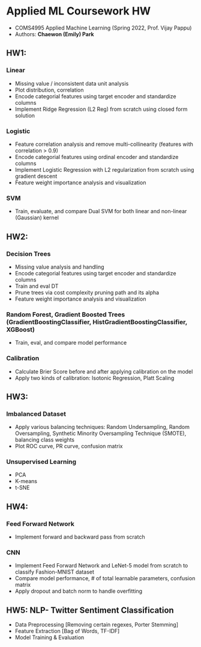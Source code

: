 # Applied ML Coursework HW
- COMS4995 Applied Machine Learning (Spring 2022, Prof. Vijay Pappu)
- Authors: **Chaewon (Emily) Park**

## HW1:

### Linear
- Missing value / inconsistent data unit analysis
- Plot distribution, correlation
- Encode categorial features using target encoder and standardize columns
- Implement Ridge Regression (L2 Reg) from scratch using closed form solution

### Logistic
- Feature correlation analysis and remove multi-collinearity (features with correlation > 0.9)
- Encode categorial features using ordinal encoder and standardize columns
- Implement Logistic Regression with L2 regularization from scratch using gradient descent
- Feature weight importance analysis and visualization 

### SVM
- Train, evaluate, and compare Dual SVM for both linear and non-linear (Gaussian) kernel

## HW2: 

### Decision Trees
- Missing value analysis and handling
- Encode categorial features using target encoder and standardize columns
- Train and eval DT
- Prune trees via cost complexity pruning path and its alpha
- Feature weight importance analysis and visualization 

### Random Forest, Gradient Boosted Trees (GradientBoostingClassifier, HistGradientBoostingClassifier, XGBoost)
- Train, eval, and compare model performance

### Calibration
- Calculate Brier Score before and after applying calibration on the model
- Apply two kinds of calibration: Isotonic Regression, Platt Scaling

## HW3: 

### Imbalanced Dataset
- Apply various balancing techniques: Random Undersampling, Random Oversampling, Synthetic Minority Oversampling Technique (SMOTE), balancing class weights
- Plot ROC curve, PR curve, confusion matrix

### Unsupervised Learning
- PCA
- K-means
- t-SNE

## HW4: 

### Feed Forward Network
- Implement forward and backward pass from scratch

### CNN
- Implement Feed Forward Network and LeNet-5 model from scratch to classify Fashion-MNIST dataset
- Compare model performance, # of total learnable parameters, confusion matrix
- Apply dropout and batch norm to handle overfitting


## HW5: NLP- Twitter Sentiment Classification

- Data Preprocessing [Removing certain regexes, Porter Stemming]
- Feature Extraction [Bag of Words, TF-IDF]
- Model Training & Evaluation
